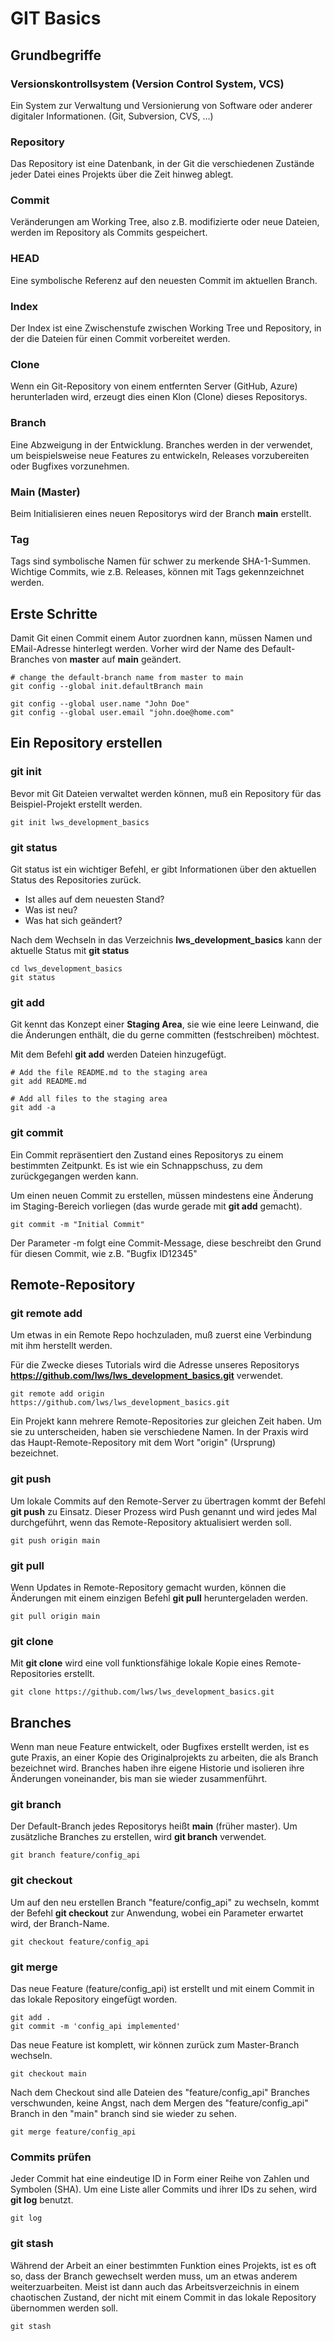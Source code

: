 # GIT Basics

## Grundbegriffe

### Versionskontrollsystem (Version Control System, VCS)

Ein System zur Verwaltung und Versionierung von Software oder anderer digitaler
Informationen. (Git, Subversion, CVS, ...)

### Repository

Das Repository ist eine Datenbank, in der Git die verschiedenen Zustände jeder
Datei eines Projekts über die Zeit hinweg ablegt.

### Commit

Veränderungen am Working Tree, also z.B. modifizierte oder neue Dateien, werden
im Repository als Commits gespeichert.

### HEAD

Eine symbolische Referenz auf den neuesten Commit im aktuellen Branch.

### Index

Der Index ist eine Zwischenstufe zwischen Working Tree und Repository,
in der die Dateien für einen Commit vorbereitet werden.

### Clone

Wenn ein Git-Repository von einem entfernten Server (GitHub, Azure)
herunterladen wird, erzeugt dies einen Klon (Clone) dieses Repositorys.

### Branch

Eine Abzweigung in der Entwicklung. Branches werden in der verwendet,
um beispielsweise neue Features zu entwickeln, Releases vorzubereiten
oder Bugfixes vorzunehmen.

### Main (Master)

Beim Initialisieren eines neuen Repositorys wird der Branch __main__
erstellt.  

### Tag
Tags sind symbolische Namen für schwer zu merkende SHA-1-Summen. Wichtige
Commits, wie z.B. Releases, können mit Tags gekennzeichnet werden.

## Erste Schritte

Damit Git einen Commit einem Autor zuordnen kann, müssen Namen und EMail-Adresse
hinterlegt werden.
Vorher wird der Name des Default-Branches von __master__ auf __main__ geändert.

```shell
# change the default-branch name from master to main
git config --global init.defaultBranch main

git config --global user.name "John Doe"
git config --global user.email "john.doe@home.com"
```

## Ein Repository erstellen

### git init

Bevor mit Git Dateien verwaltet werden können, muß ein Repository für
das Beispiel-Projekt erstellt werden.

```shell
git init lws_development_basics
```

### git status

Git status ist ein wichtiger Befehl, er gibt Informationen über den aktuellen
Status des Repositories zurück.

- Ist alles auf dem neuesten Stand?
- Was ist neu?
- Was hat sich geändert?

Nach dem Wechseln in das Verzeichnis __lws_development_basics__ kann der
aktuelle Status mit __git status__

```shell
cd lws_development_basics
git status
```

### git add

Git kennt das Konzept einer __Staging Area__, sie wie eine leere Leinwand,
die die Änderungen enthält, die du gerne committen (festschreiben) möchtest.

Mit dem Befehl __git add__ werden Dateien hinzugefügt.

```shell
# Add the file README.md to the staging area
git add README.md

# Add all files to the staging area
git add -a
```

### git commit

Ein Commit repräsentiert den Zustand eines Repositorys zu einem bestimmten
Zeitpunkt. Es ist wie ein Schnappschuss, zu dem zurückgegangen werden kann.

Um einen neuen Commit zu erstellen, müssen mindestens eine Änderung im
Staging-Bereich vorliegen (das wurde gerade mit __git add__ gemacht).

```shell
git commit -m "Initial Commit"
```

Der Parameter -m folgt eine Commit-Message, diese beschreibt den Grund für
diesen Commit, wie z.B. "Bugfix ID12345"

## Remote-Repository

### git remote add

Um etwas in ein Remote Repo hochzuladen, muß zuerst eine Verbindung mit
ihm herstellt werden.

Für die Zwecke dieses Tutorials wird die Adresse unseres Repositorys
__<https://github.com/lws/lws_development_basics.git>__ verwendet.

```shell
git remote add origin https://github.com/lws/lws_development_basics.git
```

Ein Projekt kann mehrere Remote-Repositories zur gleichen Zeit haben.
Um sie zu unterscheiden, haben sie verschiedene Namen. In der Praxis wird
das Haupt-Remote-Repository mit dem Wort "origin" (Ursprung) bezeichnet.

### git push

Um lokale Commits auf den Remote-Server zu übertragen kommt der Befehl __git push__
zu Einsatz. Dieser Prozess wird Push genannt und wird jedes Mal durchgeführt,
wenn das Remote-Repository aktualisiert werden soll.

```shell
git push origin main
```

### git pull

Wenn Updates in Remote-Repository gemacht wurden, können die Änderungen mit
einem einzigen Befehl __git pull__ heruntergeladen werden.

```shell
git pull origin main
```

### git clone

Mit __git clone__ wird eine voll funktionsfähige lokale Kopie eines Remote-Repositories
erstellt.

```shell
git clone https://github.com/lws/lws_development_basics.git
```

## Branches

Wenn man neue Feature entwickelt, oder Bugfixes erstellt werden, ist es gute Praxis,
an einer Kopie des Originalprojekts zu arbeiten, die als Branch bezeichnet wird.
Branches haben ihre eigene Historie und isolieren ihre Änderungen voneinander,
bis man sie wieder zusammenführt.

### git branch

Der Default-Branch jedes Repositorys heißt __main__ (früher master). Um zusätzliche
Branches zu erstellen, wird __git branch__ verwendet.

```shell
git branch feature/config_api 
```

### git checkout

Um auf den neu erstellen Branch "feature/config_api" zu wechseln, kommt der Befehl
__git checkout__ zur Anwendung, wobei ein Parameter erwartet wird, der Branch-Name.

```shell
git checkout feature/config_api 
```

### git merge

Das neue Feature (feature/config_api) ist erstellt und mit einem Commit in das lokale
Repository eingefügt worden.

```shell
git add .
git commit -m 'config_api implemented'
```

Das neue Feature ist komplett, wir können zurück zum Master-Branch wechseln.

```shell
git checkout main
```

Nach dem Checkout sind alle Dateien des "feature/config_api" Branches verschwunden,
keine Angst, nach dem Mergen des "feature/config_api" Branch in den "main" branch
sind sie wieder zu sehen.

```shell
git merge feature/config_api
```

### Commits prüfen

Jeder Commit hat eine eindeutige ID in Form einer Reihe von Zahlen und
Symbolen (SHA). Um eine Liste aller Commits und ihrer IDs zu sehen,
wird __git log__ benutzt.

```shell
git log
```

### git stash

Während der Arbeit an einer bestimmten Funktion eines Projekts, ist es oft so,
dass der Branch gewechselt werden muss, um an etwas anderem weiterzuarbeiten.
Meist ist dann auch das Arbeitsverzeichnis in einem chaotischen Zustand, der
nicht mit einem Commit in das lokale Repository übernommen werden soll.

```shell
git stash
```
